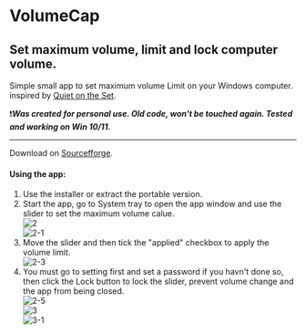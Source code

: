 # VolumeCap
## Set maximum volume, limit and lock computer volume. ##   

Simple small app to set maximum volume Limit on your Windows computer.
inspired by [Quiet on the Set](https://github.com/troylar/quiet-on-the-set).

:heavy_exclamation_mark:***_Was created for personal use. Old code, won't be touched again. Tested and working on Win 10/11._***  

-----------------------------------------------------
Download on [Sourcefforge](https://sourceforge.net/projects/volumecap/).


#### Using the app: ####   
1. Use the installer or extract the portable version.  
2. Start the app, go to System tray to open the app window and use the slider to set the maximum volume calue.  
  ![2](https://user-images.githubusercontent.com/84857881/170141211-a162b2e5-bade-47d8-b747-0afc4449c6d5.png)    
![2-1](https://user-images.githubusercontent.com/84857881/170141594-7ef697a3-c76a-453c-a257-81dd8d3adc20.png)  
3. Move the slider and then tick the "applied" checkbox to apply the volume limit.  
  ![2-3](https://user-images.githubusercontent.com/84857881/170141576-f95b41a3-648f-49c3-81a3-b626ea00041f.png)  
4. You must go to setting first and set a password if you havn't done so, then click the Lock button to lock the slider, prevent volume change and the app from being closed.   
  ![2-5](https://user-images.githubusercontent.com/84857881/170141761-36e94598-8990-4242-91b0-9c8e8eb255c8.png)    
  ![3](https://user-images.githubusercontent.com/84857881/170142973-098521a0-a734-425d-8bd4-b194d6c1cd25.png)   
  ![3-1](https://user-images.githubusercontent.com/84857881/170143035-a0d97e25-1b43-4d62-9a18-ddf90e622704.png)


